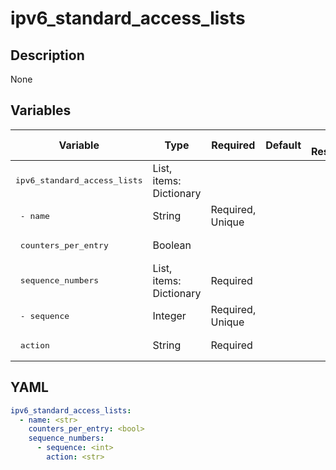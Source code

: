 # ipv6_standard_access_lists

## Description

None

## Variables

| Variable | Type | Required | Default | Value Restrictions | Description |
| -------- | ---- | -------- | ------- | ------------------ | ----------- |
| <pre>ipv6_standard_access_lists | List, items: Dictionary |  |  |  | IPv6 Standard Access-Lists |
| <pre>  - name | String | Required, Unique |  |  | ipv6_access_list_name |
| <pre>    counters_per_entry | Boolean |  |  |  |  |
| <pre>    sequence_numbers | List, items: Dictionary | Required |  |  |  |
| <pre>      - sequence | Integer | Required, Unique |  |  | sequence_id |
| <pre>        action | String | Required |  |  | action as string |

## YAML

```yaml
ipv6_standard_access_lists:
  - name: <str>
    counters_per_entry: <bool>
    sequence_numbers:
      - sequence: <int>
        action: <str>
```